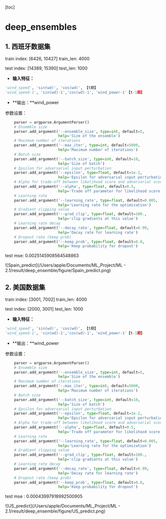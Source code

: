 [toc]

# deep_ensembles

## 1. 西班牙数据集

train index: [6426, 10427]   train_len: 4000

test index: [14389, 15390]  test_len: 1000

- **输入特征：**

```python
'wind_speed', 'sin(wd)', 'cos(wd)', 【t期】
'wind_speed-1', 'sin(wd)-1','cos(wd)-1', 'wind_power-1'【t-1期】
```

- **输出：**wind_power

参数设置：

```python
    parser = argparse.ArgumentParser()
    # Ensemble size
    parser.add_argument('--ensemble_size', type=int, default=5,
                        help='Size of the ensemble')
    # Maximum number of iterations
    parser.add_argument('--max_iter', type=int, default=5000,
                        help='Maximum number of iterations')
    # Batch size
    parser.add_argument('--batch_size', type=int, default=10,
                        help='Size of batch')
    # Epsilon for adversarial input perturbation
    parser.add_argument('--epsilon', type=float, default=1e-2,
                        help='Epsilon for adversarial input perturbation')
    # Alpha for trade-off between likelihood score and adversarial score
    parser.add_argument('--alpha', type=float, default=0.5,
                        help='Trade off parameter for likelihood score and adversarial score')
    # Learning rate
    parser.add_argument('--learning_rate', type=float, default=0.005,
                        help='Learning rate for the optimization')
    # Gradient clipping value
    parser.add_argument('--grad_clip', type=float, default=100.,
                        help='clip gradients at this value')
    # Learning rate decay
    parser.add_argument('--decay_rate', type=float, default=0.99,
                        help='Decay rate for learning rate')
    # Dropout rate (keep prob)
    parser.add_argument('--keep_prob', type=float, default=0.8,
                        help='Keep probability for dropout')
```

test mse: 0.0025145908564548863

![Spain_predict](/Users/apple/Documents/ML_Project/ML - 2.1/result/deep_ensemble/figure/Spain_predict.png)

## 2. 美国数据集

train index: [3001, 7002]   train_len: 4000

test index: [2000, 3001]  test_len: 1000

- **输入特征：**

```python
'wind_speed', 'sin(wd)', 'cos(wd)', 【t期】
'wind_speed-1', 'sin(wd)-1','cos(wd)-1', 'wind_power-1'【t-1期】
```

- **输出：**wind_power

参数设置：

```python
    parser = argparse.ArgumentParser()
    # Ensemble size
    parser.add_argument('--ensemble_size', type=int, default=5,
                        help='Size of the ensemble')
    # Maximum number of iterations
    parser.add_argument('--max_iter', type=int, default=5000,
                        help='Maximum number of iterations')
    # Batch size
    parser.add_argument('--batch_size', type=int, default=10,
                        help='Size of batch')
    # Epsilon for adversarial input perturbation
    parser.add_argument('--epsilon', type=float, default=1e-2,
                        help='Epsilon for adversarial input perturbation')
    # Alpha for trade-off between likelihood score and adversarial score
    parser.add_argument('--alpha', type=float, default=0.5,
                        help='Trade off parameter for likelihood score and adversarial score')
    # Learning rate
    parser.add_argument('--learning_rate', type=float, default=0.005,
                        help='Learning rate for the optimization')
    # Gradient clipping value
    parser.add_argument('--grad_clip', type=float, default=100.,
                        help='clip gradients at this value')
    # Learning rate decay
    parser.add_argument('--decay_rate', type=float, default=0.99,
                        help='Decay rate for learning rate')
    # Dropout rate (keep prob)
    parser.add_argument('--keep_prob', type=float, default=0.8,
                        help='Keep probability for dropout')
```

test mse : 0.00043997918992500905

![US_predict](/Users/apple/Documents/ML_Project/ML - 2.1/result/deep_ensemble/figure/US_predict.png)